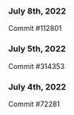 ### July 8th, 2022

Commit #112801

### July 5th, 2022

Commit #314353


### July 4th, 2022

Commit #72281

